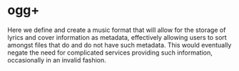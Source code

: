 # ogg+

Here we define and create a music format that will allow for the storage of lyrics and cover information as metadata, effectively allowing users to sort amongst files that do and do not have such metadata. This would eventually negate the need for complicated services providing such information, occasionally in an invalid fashion. 